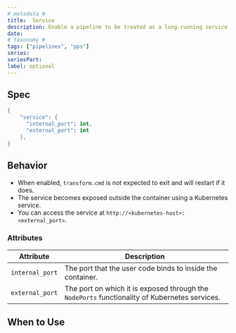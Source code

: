```yaml
---
# metadata # 
title:  Service
description: Enable a pipeline to be treated as a long-running service.
date: 
# taxonomy #
tags: ["pipelines", "pps"]
series:
seriesPart:
label: optional
---
```


## Spec 

```s
{
    "service": {
      "internal_port": int,
      "external_port": int
    },
}
```

## Behavior 

- When enabled, `transform.cmd` is not expected to exit and will restart if it does.
- The service becomes exposed outside the container using a Kubernetes service.
- You can access the service at `http://<kubernetes-host>:<external_port>`.

### Attributes 

|Attribute|Description|
|-|-|
|`internal_port`| The port that the user code binds to inside the container. |
|`external_port`| The port on which it is exposed through the `NodePorts` functionality of Kubernetes services.|

## When to Use 